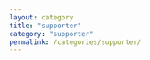 ```yaml
---
layout: category
title: "supporter"
category: "supporter"
permalink: /categories/supporter/
---
```


